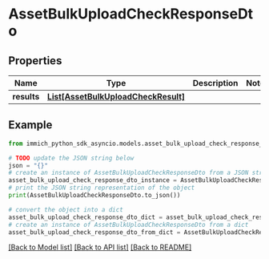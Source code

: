 # AssetBulkUploadCheckResponseDto


## Properties

Name | Type | Description | Notes
------------ | ------------- | ------------- | -------------
**results** | [**List[AssetBulkUploadCheckResult]**](AssetBulkUploadCheckResult.md) |  | 

## Example

```python
from immich_python_sdk_asyncio.models.asset_bulk_upload_check_response_dto import AssetBulkUploadCheckResponseDto

# TODO update the JSON string below
json = "{}"
# create an instance of AssetBulkUploadCheckResponseDto from a JSON string
asset_bulk_upload_check_response_dto_instance = AssetBulkUploadCheckResponseDto.from_json(json)
# print the JSON string representation of the object
print(AssetBulkUploadCheckResponseDto.to_json())

# convert the object into a dict
asset_bulk_upload_check_response_dto_dict = asset_bulk_upload_check_response_dto_instance.to_dict()
# create an instance of AssetBulkUploadCheckResponseDto from a dict
asset_bulk_upload_check_response_dto_from_dict = AssetBulkUploadCheckResponseDto.from_dict(asset_bulk_upload_check_response_dto_dict)
```
[[Back to Model list]](../README.md#documentation-for-models) [[Back to API list]](../README.md#documentation-for-api-endpoints) [[Back to README]](../README.md)


